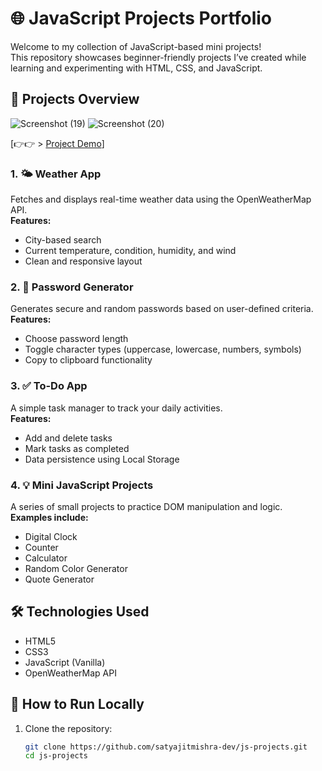 # 🌐 JavaScript Projects Portfolio

Welcome to my collection of JavaScript-based mini projects!  
This repository showcases beginner-friendly projects I’ve created while learning and experimenting with HTML, CSS, and JavaScript.

## 🚀 Projects Overview
![Screenshot (19)](https://github.com/user-attachments/assets/1c267a56-7399-4368-b1b2-149eb75d4b36)
![Screenshot (20)](https://github.com/user-attachments/assets/569ffec6-54e1-4769-891d-cdc2f7117a1b)

[👉👉 > [Project Demo](https://github.com/satyajitmishra-dev/js-projects)] 

### 1. 🌤️ Weather App
Fetches and displays real-time weather data using the OpenWeatherMap API.  
**Features:**
- City-based search
- Current temperature, condition, humidity, and wind
- Clean and responsive layout

### 2. 🔐 Password Generator
Generates secure and random passwords based on user-defined criteria.  
**Features:**
- Choose password length
- Toggle character types (uppercase, lowercase, numbers, symbols)
- Copy to clipboard functionality

### 3. ✅ To-Do App
A simple task manager to track your daily activities.  
**Features:**
- Add and delete tasks
- Mark tasks as completed
- Data persistence using Local Storage

### 4. 💡 Mini JavaScript Projects
A series of small projects to practice DOM manipulation and logic.  
**Examples include:**
- Digital Clock
- Counter
- Calculator
- Random Color Generator
- Quote Generator

## 🛠️ Technologies Used
- HTML5
- CSS3
- JavaScript (Vanilla)
- OpenWeatherMap API

## 📂 How to Run Locally

1. Clone the repository:
   ```bash
   git clone https://github.com/satyajitmishra-dev/js-projects.git
   cd js-projects
